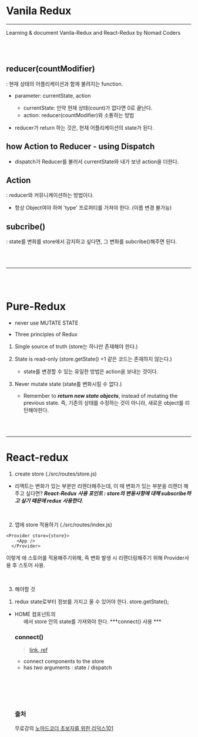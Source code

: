 # Vanila Redux
***
Learning & document Vanila-Redux and React-Redux 
by Nomad Coders

<br/><br/>

## reducer(countModifier)
: 현재 상태의 어플리케이션과 함께 불려지는 function.

- parameter: currentState, action
    - currentState: 만약 현재 상태(count)가 없다면 0로 끝난다.
    - action: reducer(countModifier)와 소통하는 방법

- reducer가 return 하는 것은, 현재 어플리케이션의 state가 된다.


## how Action to Reducer - using Dispatch

- dispatch가 Reducer를 불러서 currentState와 내가 보낸 action을 더한다.


## Action
: reducer와 커뮤니케이션하는 방법이다.

- 항상 Object여야 하며 'type' 프로퍼티를 가져야 한다. (이름 변경 불가능)


## subcribe()
: state를 변화를 store에서 감지하고 싶다면, 그 변화를 subcribe()해주면 된다.



<br/><br/>
***
<br/><br/>

# Pure-Redux

- never use MUTATE STATE

- Three principles of Redux

1. Single source of truth (store는 하나만 존재해야 한다.)

2. State is read-only (store.getState() +1 같은 코드는 존재하지 않는다.)
    - state를 변경할 수 있는 유일한 방법은 action을 보내는 것이다.

3. Never mutate state (state를 변화시킬 수 없다.)
    - Remember to ***return new state objects***, instead of mutating the previous state.
      즉, 기존의 상태를 수정하는 것이 아니라, 새로운 object를 리턴해야한다.
      

<br/><br/>
***

# React-redux

1. create store (./src/routes/store.js)
- 리액트는 변화가 있는 부분만 리렌더해주는데, 이 때 변화가 있는 부분을 리랜더 해주고 싶다면?
  ***React-Redux 사용 포인트 : store의 변동사항에 대해 subscribe하고 싶기 때문에 redux 사용한다.***

<br/>

2. 앱에 store 적용하기 (./src/routes/index.js)

```
<Provider store={store}> 
    <App /> 
  </Provider> 
```
이렇게 <APP />에 스토어를 적용해주기위해, 즉 변화 발생 시 리랜더링해주기 위해 Provider사용 후 스토어 사용.

<br/>

3. 해야할 것 
1) redux state로부터 정보를 가지고 올 수 있어야 한다. store.getState();
- HOME 컴포넌트의 <ul>에서 store 안의 state를 가져와야 한다.
***connect() 사용 ***

### connect()
> [link, ref](https://redux.js.org/recipes/computing-derived-data)  

- connect components to the store
- has _two_ arguments : state /  dispatch


<br/><br/><br/><br/>

### 출처
무료강의 [노마드코더 초보자를 위한 리덕스101](https://nomadcoders.co/redux-for-beginners/lobby)
